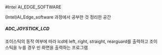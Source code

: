 #Intel AI_EDGE_SOFTWARE

(Intel)AI_Edge_software 과정에서 공부한 것 정리한 공간


##### ADC_JOYSTICK_LCD ####
조이스틱의 동작 여부에 따라 lcd에 left, right, straight, rearguard를 출력하고 조이스틱을 누를 경우 빈 화면을 출력하는 프로그램
